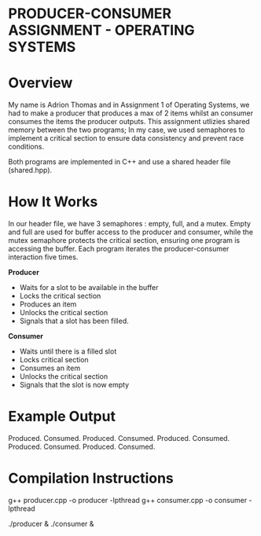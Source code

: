 # PRODUCER-CONSUMER ASSIGNMENT - OPERATING SYSTEMS 

# Overview  
My name is Adrion Thomas and in Assignment 1 of Operating Systems, we had to make a producer that produces a max of 2 items whilst an consumer consumes the items the producer outputs. This assignment utlizies shared memory between the two programs; In my case, we used semaphores to implement a critical section to ensure data consistency and prevent race conditions. 

Both programs are implemented in C++ and use a shared header file (shared.hpp). 

# How It Works
In our header file, we have 3 semaphores : empty, full, and a mutex. Empty and full are used for buffer access to the producer and consumer, while the mutex semaphore protects the critical section, ensuring one program is accessing the buffer. Each program iterates the producer-consumer interaction five times.

**Producer** 
- Waits for a slot to be available in the buffer
- Locks the critical section
- Produces an item
- Unlocks the critical section
- Signals that a slot has been filled.

**Consumer** 
- Waits until there is a filled slot
- Locks critical section
- Consumes an item
- Unlocks the critical section
- Signals that the slot is now empty

# Example Output 
Produced.
Consumed.
Produced.
Consumed.
Produced.
Consumed.
Produced.
Consumed.
Produced.
Consumed.


# Compilation Instructions 
g++ producer.cpp -o producer -lpthread
g++ consumer.cpp -o consumer -lpthread


 ./producer & ./consumer &  


